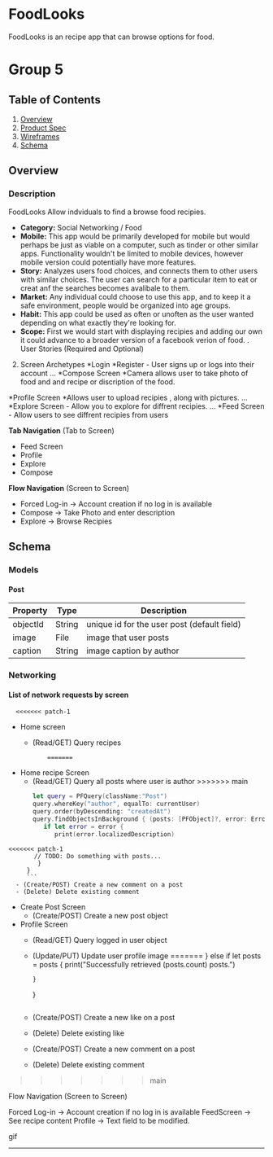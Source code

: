 # FoodLooks
FoodLooks is an recipe app that can browse options for food.
# Group 5 

## Table of Contents
1. [Overview](#Overview)
1. [Product Spec](#Product-Spec)
1. [Wireframes](#Wireframes)
1. [Schema](#Schema)

## Overview
### Description
FoodLooks Allow indviduals to find a browse food recipies. 

- **Category:** Social Networking / Food
- **Mobile:** This app would be primarily developed for mobile but would perhaps be just as viable on a computer, such as tinder or other similar apps. Functionality wouldn't be limited to mobile devices, however mobile version could potentially have more features.
- **Story:** Analyzes users food choices, and connects them to other users with similar choices. The user can search for a particular item to eat or creat anf the searches becomes avalibale to them. 
- **Market:** Any individual could choose to use this app, and to keep it a safe environment, people would be organized into age groups.
- **Habit:** This app could be used as often or unoften as the user wanted depending on what exactly they're looking for.
- **Scope:** First we would start with displaying recipies and adding our own it could advance to a broader version of a facebook verion of food. 
. User Stories (Required and Optional)




2. Screen Archetypes
*Login
*Register - User signs up or logs into their account
...
*Compose Screen 
*Camera allows user to take photo of food and and recipe or discription of the food.

*Profile Screen
*Allows user to upload recipies , along with pictures.
...
*Explore Screen - Allow you to explore for diffrent recipies. 
...
*Feed Screen - Allow users to see diffrent recipies from users




**Tab Navigation** (Tab to Screen)

* Feed Screen
* Profile
* Explore
* Compose 

**Flow Navigation** (Screen to Screen)
* Forced Log-in -> Account creation if no log in is available
* Compose  ->  Take Photo and enter description
* Explore -> Browse Recipies 





## Schema 
### Models
#### Post

   | Property      | Type     | Description |
   | ------------- | -------- | ------------|
   | objectId      | String   | unique id for the user post (default field) |
   | image         | File     | image that user posts |
   | caption       | String   | image caption by author |
   

### Networking
#### List of network requests by screen
      <<<<<<< patch-1
   - Home screen
      - (Read/GET) Query recipes 
    
                =======
   - Home recipe Screen
      - (Read/GET) Query all posts where user is author
                >>>>>>> main
         ```swift
         let query = PFQuery(className:"Post")
         query.whereKey("author", equalTo: currentUser)
         query.order(byDescending: "createdAt")
         query.findObjectsInBackground { (posts: [PFObject]?, error: Error?) in
            if let error = error { 
               print(error.localizedDescription)
    <<<<<<< patch-1
           // TODO: Do something with posts...
            }
         }
         ```
      - (Create/POST) Create a new comment on a post
      - (Delete) Delete existing comment
   - Create Post Screen
      - (Create/POST) Create a new post object
   - Profile Screen
      - (Read/GET) Query logged in user object
      - (Update/PUT) Update user profile image
=======
            } else if let posts = posts {
               print("Successfully retrieved \(posts.count) posts.")
           
            }
         }
         ```
      - (Create/POST) Create a new like on a post
      - (Delete) Delete existing like
      - (Create/POST) Create a new comment on a post
      - (Delete) Delete existing comment
>>>>>>> main







Flow Navigation (Screen to Screen)

Forced Log-in -> Account creation if no log in is available
FeedScreen -> See recipe content
Profile -> Text field to be modified.
 




gif 
*********


